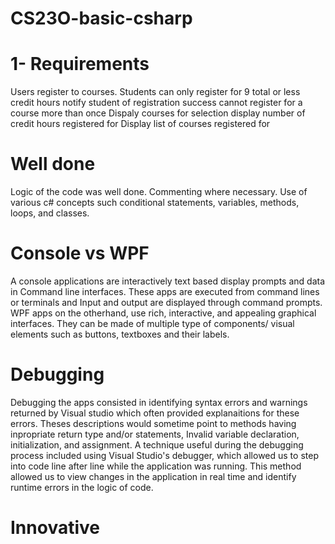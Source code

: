 # CS23O-basic-csharp
# 1- Requirements
Users register to courses.
Students can only register for 9 total or less credit hours
notify student of registration success
cannot register for a course more than once
Dispaly courses for selection
display number of credit hours registered for
Display list of courses registered for

# Well done
Logic of the code was well done. 
Commenting where necessary.
Use of various c# concepts such conditional statements, variables, methods, loops, and classes.

# Console vs WPF
A console applications are interactively text based display prompts and data in Command line interfaces. These apps are executed from command lines or terminals and Input and output are displayed through command prompts.
WPF apps on the otherhand, use rich, interactive, and appealing graphical interfaces. They can be made of multiple type of components/ visual elements such as buttons, textboxes and their labels.

# Debugging
Debugging the apps consisted in identifying syntax errors and warnings returned by Visual studio which often provided explanaitions for these errors. Theses descriptions would sometime point to methods having inpropriate return type and/or statements, Invalid variable declaration, initialization, and assignment.  A technique useful during the debugging process included using Visual Studio's debugger, which allowed us to step into code line after line while the application was running. This method allowed us to view changes in the application in real time and identify runtime errors in the logic of code.

# Innovative
